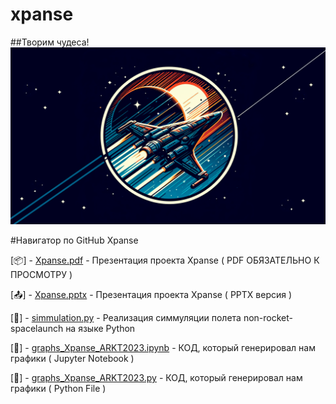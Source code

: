# xpanse
##Творим чудеса!
[![Header](https://github.com/plzZarbotay/xpanse/blob/main/image.png)](https://github.com/plzZarbotay/xpanse)

#Навигатор по GitHub Xpanse

[📦] - [Xpanse.pdf]([https://github.com/plzZarbotay/xpanse/simmulation.py](https://github.com/plzZarbotay/xpanse/blob/main/Xpanse.pdf)) - Презентация проекта Xpanse ( PDF ОБЯЗАТЕЛЬНО К ПРОСМОТРУ )

[📤] - [Xpanse.pptx]([https://github.com/plzZarbotay/xpanse/simmulation.py](https://github.com/plzZarbotay/xpanse/blob/main/Xpanse.pptx)) - Презентация проекта Xpanse ( PPTX версия )

[🎉] - [simmulation.py](https://github.com/plzZarbotay/xpanse/simmulation.py) - Реализация симмуляции полета non-rocket-spacelaunch на языке Python 

[🦗] - [graphs_Xpanse_ARKT2023.ipynb](https://github.com/plzZarbotay/xpanse/graphs_Xpanse_ARKT2023.ipynb) - КОД, который генерировал нам графики ( Jupyter Notebook )

[🦗] - [graphs_Xpanse_ARKT2023.py](https://github.com/plzZarbotay/xpanse/graphs_Xpanse_ARKT2023.py) - КОД, который генерировал нам графики ( Python File )
